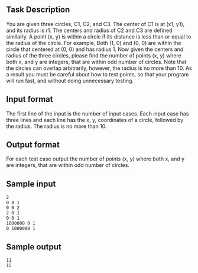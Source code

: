 ## Task Description ##

You are given three circles, C1, C2, and C3. The center of C1 is at (x1, y1), and its radius is r1. The centers and radius of C2 and C3 are defined similarly. A point (x, y) is within a circle if its distance is less than or equal to the radius of the circle. For example, Both (1, 0) and (0, 0) are within the circle that centered at (0, 0) and has radius 1. Now given the centers and radius of the three circles, please find the number of points (x, y) where both x, and y are integers, that are within odd number of circles. Note that the circles can overlap arbitrarily, however, the radius is no more than 10. As a result you must be careful about how to test points, so that your program will run fast, and without doing unnecessary testing.

## Input format ##

The first line of the input is the number of input cases. Each input case has three lines and each line has the x, y, coordinates of a circle, followed by the radius. The radius is no more than 10.

## Output format ##

For each test case output the number of points (x, y) where both x, and y are integers, that are within odd number of circles.

## Sample input ##
```
2
0 0 1
0 0 2
2 0 1
0 0 1
1000000 0 1
0 1000000 1
```

## Sample output ##
```
11
15
```